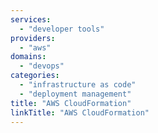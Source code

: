```yaml
---
services:
  - "developer tools"
providers:
  - "aws"
domains:
  - "devops"
categories:
  - "infrastructure as code"
  - "deployment management"
title: "AWS CloudFormation"
linkTitle: "AWS CloudFormation"
---
```

